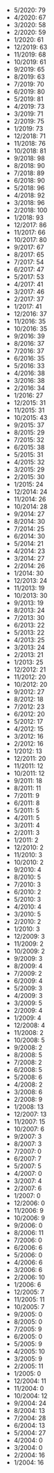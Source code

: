 *  5/2020: 79
*  4/2020: 67
*  3/2020: 58
*  2/2020: 59
*  1/2020: 61
*  12/2019: 63
*  11/2019: 68
*  10/2019: 61
*  9/2019: 65
*  8/2019: 63
*  7/2019: 70
*  6/2019: 80
*  5/2019: 81
*  4/2019: 73
*  3/2019: 71
*  2/2019: 75
*  1/2019: 73
*  12/2018: 71
*  11/2018: 76
*  10/2018: 81
*  9/2018: 98
*  8/2018: 90
*  7/2018: 89
*  6/2018: 90
*  5/2018: 96
*  4/2018: 92
*  3/2018: 96
*  2/2018: 100
*  1/2018: 93
*  12/2017: 86
*  11/2017: 66
*  10/2017: 80
*  9/2017: 67
*  8/2017: 65
*  7/2017: 54
*  6/2017: 47
*  5/2017: 53
*  4/2017: 41
*  3/2017: 46
*  2/2017: 37
*  1/2017: 41
*  12/2016: 37
*  11/2016: 35
*  10/2016: 35
*  9/2016: 39
*  8/2016: 37
*  7/2016: 37
*  6/2016: 35
*  5/2016: 33
*  4/2016: 38
*  3/2016: 38
*  2/2016: 34
*  1/2016: 27
*  12/2015: 31
*  11/2015: 31
*  10/2015: 43
*  9/2015: 37
*  8/2015: 29
*  7/2015: 32
*  6/2015: 38
*  5/2015: 31
*  4/2015: 32
*  3/2015: 29
*  2/2015: 30
*  1/2015: 24
*  12/2014: 24
*  11/2014: 26
*  10/2014: 28
*  9/2014: 27
*  8/2014: 30
*  7/2014: 25
*  6/2014: 30
*  5/2014: 21
*  4/2014: 23
*  3/2014: 27
*  2/2014: 26
*  1/2014: 30
*  12/2013: 24
*  11/2013: 19
*  10/2013: 30
*  9/2013: 19
*  8/2013: 24
*  7/2013: 30
*  6/2013: 22
*  5/2013: 22
*  4/2013: 25
*  3/2013: 24
*  2/2013: 21
*  1/2013: 25
*  12/2012: 21
*  11/2012: 20
*  10/2012: 20
*  9/2012: 27
*  8/2012: 18
*  7/2012: 23
*  6/2012: 20
*  5/2012: 17
*  4/2012: 15
*  3/2012: 16
*  2/2012: 16
*  1/2012: 13
*  12/2011: 20
*  11/2011: 12
*  10/2011: 12
*  9/2011: 18
*  8/2011: 11
*  7/2011: 9
*  6/2011: 8
*  5/2011: 5
*  4/2011: 5
*  3/2011: 4
*  2/2011: 3
*  1/2011: 2
*  12/2010: 2
*  11/2010: 3
*  10/2010: 2
*  9/2010: 4
*  8/2010: 5
*  7/2010: 3
*  6/2010: 2
*  5/2010: 3
*  4/2010: 4
*  3/2010: 5
*  2/2010: 2
*  1/2010: 3
*  12/2009: 3
*  11/2009: 2
*  10/2009: 2
*  9/2009: 3
*  8/2009: 4
*  7/2009: 2
*  6/2009: 4
*  5/2009: 3
*  4/2009: 3
*  3/2009: 5
*  2/2009: 4
*  1/2009: 4
*  12/2008: 4
*  11/2008: 2
*  10/2008: 5
*  9/2008: 2
*  8/2008: 5
*  7/2008: 2
*  6/2008: 5
*  5/2008: 6
*  4/2008: 2
*  3/2008: 6
*  2/2008: 9
*  1/2008: 13
*  12/2007: 13
*  11/2007: 15
*  10/2007: 6
*  9/2007: 3
*  8/2007: 3
*  7/2007: 0
*  6/2007: 7
*  5/2007: 5
*  4/2007: 0
*  3/2007: 4
*  2/2007: 6
*  1/2007: 0
*  12/2006: 0
*  11/2006: 9
*  10/2006: 9
*  9/2006: 0
*  8/2006: 11
*  7/2006: 0
*  6/2006: 6
*  5/2006: 0
*  4/2006: 6
*  3/2006: 6
*  2/2006: 10
*  1/2006: 6
*  12/2005: 7
*  11/2005: 11
*  10/2005: 7
*  9/2005: 0
*  8/2005: 0
*  7/2005: 9
*  6/2005: 0
*  5/2005: 9
*  4/2005: 10
*  3/2005: 9
*  2/2005: 11
*  1/2005: 0
*  12/2004: 11
*  11/2004: 0
*  10/2004: 12
*  9/2004: 24
*  8/2004: 13
*  7/2004: 28
*  6/2004: 13
*  5/2004: 27
*  4/2004: 0
*  3/2004: 0
*  2/2004: 16
*  1/2004: 16